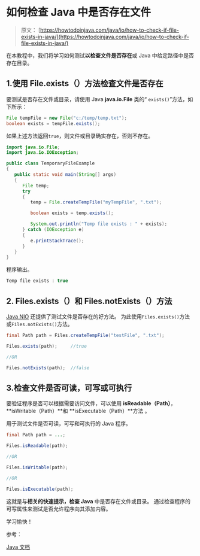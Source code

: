 # 如何检查 Java 中是否存在文件

> 原文： [https://howtodoinjava.com/java/io/how-to-check-if-file-exists-in-java/](https://howtodoinjava.com/java/io/how-to-check-if-file-exists-in-java/)

在本教程中，我们将学习如何测试**以检查文件是否存在**或 Java 中给定路径中是​​否存在目录。

## 1.使用 File.exists（）方法检查文件是否存在

要测试是否存在文件或目录，请使用 Java **java.io.File** 类的“ `exists()`”方法，如下所示：

```java
File tempFile = new File("c:/temp/temp.txt");
boolean exists = tempFile.exists();

```

如果上述方法返回`true`，则文件或目录确实存在，否则不存在。

```java
import java.io.File;
import java.io.IOException;

public class TemporaryFileExample
{
   public static void main(String[] args)
   {
      File temp;
      try
      {
         temp = File.createTempFile("myTempFile", ".txt");

         boolean exists = temp.exists();

         System.out.println("Temp file exists : " + exists);
      } catch (IOException e)
      {
         e.printStackTrace();
      }
   }
}

```

程序输出。

```java
Temp file exists : true

```

## 2\. Files.exists（）和 Files.notExists（）方法

[Java NIO](https://howtodoinjava.com/java-nio-tutorials/) 还提供了测试文件是否存在的好方法。 为此使用`Files.exists()`方法或`Files.notExists()`方法。

```java
final Path path = Files.createTempFile("testFile", ".txt");

Files.exists(path);     //true

//OR

Files.notExists(path);  //false

```

## 3.检查文件是否可读，可写或可执行

要验证程序是否可以根据需要访问文件，可以使用 **isReadable（Path）**， **isWritable（Path）**和 **isExecutable（Path）**方法 。

用于测试文件是否可读，可写和可执行的 Java 程序。

```java
final Path path = ...;

Files.isReadable(path);

//OR

Files.isWritable(path);

//OR

Files.isExecutable(path);

```

这就是与**相关的快速提示，检查 Java** 中是否存在文件或目录。 通过检查程序的可写属性来测试是否允许程序向其添加内容。

学习愉快！

参考：

[Java 文档](https://docs.oracle.com/javase/tutorial/essential/io/check.html)